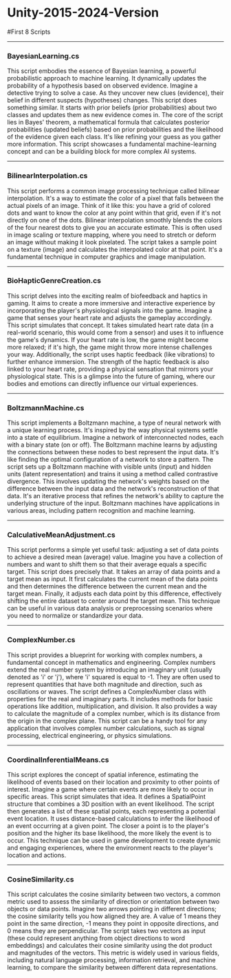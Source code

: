 # Unity-2015-2024-Version
#First 8 Scripts

***

### BayesianLearning.cs

This script embodies the essence of Bayesian learning, a powerful probabilistic approach to machine learning. It dynamically updates the probability of a hypothesis based on observed evidence. Imagine a detective trying to solve a case. As they uncover new clues (evidence), their belief in different suspects (hypotheses) changes. This script does something similar. It starts with prior beliefs (prior probabilities) about two classes and updates them as new evidence comes in. The core of the script lies in Bayes' theorem, a mathematical formula that calculates posterior probabilities (updated beliefs) based on prior probabilities and the likelihood of the evidence given each class. It's like refining your guess as you gather more information. This script showcases a fundamental machine-learning concept and can be a building block for more complex AI systems.

***

### BilinearInterpolation.cs

This script performs a common image processing technique called bilinear interpolation. It's a way to estimate the color of a pixel that falls between the actual pixels of an image. Think of it like this: you have a grid of colored dots and want to know the color at any point within that grid, even if it's not directly on one of the dots. Bilinear interpolation smoothly blends the colors of the four nearest dots to give you an accurate estimate. This is often used in image scaling or texture mapping, where you need to stretch or deform an image without making it look pixelated. The script takes a sample point on a texture (image) and calculates the interpolated color at that point. It's a fundamental technique in computer graphics and image manipulation.

***

### BioHapticGenreCreation.cs

This script delves into the exciting realm of biofeedback and haptics in gaming. It aims to create a more immersive and interactive experience by incorporating the player's physiological signals into the game. Imagine a game that senses your heart rate and adjusts the gameplay accordingly. This script simulates that concept. It takes simulated heart rate data (in a real-world scenario, this would come from a sensor) and uses it to influence the game's dynamics. If your heart rate is low, the game might become more relaxed; if it's high, the game might throw more intense challenges your way. Additionally, the script uses haptic feedback (like vibrations) to further enhance immersion. The strength of the haptic feedback is also linked to your heart rate, providing a physical sensation that mirrors your physiological state. This is a glimpse into the future of gaming, where our bodies and emotions can directly influence our virtual experiences.

***

### BoltzmannMachine.cs

This script implements a Boltzmann machine, a type of neural network with a unique learning process. It's inspired by the way physical systems settle into a state of equilibrium. Imagine a network of interconnected nodes, each with a binary state (on or off). The Boltzmann machine learns by adjusting the connections between these nodes to best represent the input data. It's like finding the optimal configuration of a network to store a pattern. The script sets up a Boltzmann machine with visible units (input) and hidden units (latent representation) and trains it using a method called contrastive divergence. This involves updating the network's weights based on the difference between the input data and the network's reconstruction of that data. It's an iterative process that refines the network's ability to capture the underlying structure of the input. Boltzmann machines have applications in various areas, including pattern recognition and machine learning.

***

### CalculativeMeanAdjustment.cs

This script performs a simple yet useful task: adjusting a set of data points to achieve a desired mean (average) value. Imagine you have a collection of numbers and want to shift them so that their average equals a specific target. This script does precisely that. It takes an array of data points and a target mean as input. It first calculates the current mean of the data points and then determines the difference between the current mean and the target mean. Finally, it adjusts each data point by this difference, effectively shifting the entire dataset to center around the target mean. This technique can be useful in various data analysis or preprocessing scenarios where you need to normalize or standardize your data.

***

### ComplexNumber.cs

This script provides a blueprint for working with complex numbers, a fundamental concept in mathematics and engineering. Complex numbers extend the real number system by introducing an imaginary unit (usually denoted as 'i' or 'j'), where 'i' squared is equal to -1. They are often used to represent quantities that have both magnitude and direction, such as oscillations or waves. The script defines a ComplexNumber class with properties for the real and imaginary parts. It includes methods for basic operations like addition, multiplication, and division. It also provides a way to calculate the magnitude of a complex number, which is its distance from the origin in the complex plane. This script can be a handy tool for any application that involves complex number calculations, such as signal processing, electrical engineering, or physics simulations.

***

### CoordinalInferentialMeans.cs

This script explores the concept of spatial inference, estimating the likelihood of events based on their location and proximity to other points of interest. Imagine a game where certain events are more likely to occur in specific areas. This script simulates that idea. It defines a SpatialPoint structure that combines a 3D position with an event likelihood. The script then generates a list of these spatial points, each representing a potential event location. It uses distance-based calculations to infer the likelihood of an event occurring at a given point. The closer a point is to the player's position and the higher its base likelihood, the more likely the event is to occur. This technique can be used in game development to create dynamic and engaging experiences, where the environment reacts to the player's location and actions.

***

### CosineSimilarity.cs

This script calculates the cosine similarity between two vectors, a common metric used to assess the similarity of direction or orientation between two objects or data points. Imagine two arrows pointing in different directions; the cosine similarity tells you how aligned they are. A value of 1 means they point in the same direction, -1 means they point in opposite directions, and 0 means they are perpendicular. The script takes two vectors as input (these could represent anything from object directions to word embeddings) and calculates their cosine similarity using the dot product and magnitudes of the vectors. This metric is widely used in various fields, including natural language processing, information retrieval, and machine learning, to compare the similarity between different data representations.
